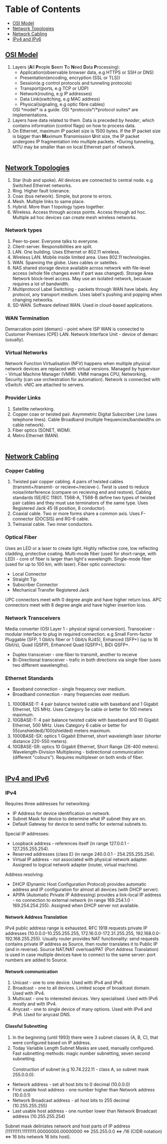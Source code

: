 # Table of Contents
- [OSI Model](#osi-model)
- [Network Topologies](#network-topologies)
- [Network Cabling](#network-cabling)
- [IPv4 and IPv6](#ipv4-and-ipv6)
## [OSI Model](#table-of-contents)
1. Layers (**A**ll **P**eople **S**eem **T**o **N**eed **D**ata **P**rocessing):
    <ul>
      <li>Application(observable browser data, e.g HTTPS or SSH or DNS)</li>
      <li>Presentation(encoding, encryption (SSL or TLS))</li>
      <li>Session(e.g control protocols and tunneling protocols)</li>
      <li>Transport(ports, e.g TCP or UDP)</li>
      <li>Network(routing, e.g IP addresses)</li>
      <li>Data Link(switching, e.g MAC address)</li>
      <li>Physical(signaling, e.g optic fibre cables)</li>
    </ul>
    OSI *model* is a guide. OSI *protocols*/*protocol suites* are implementations.
3. Layers have data related to them. Data is preceded by *header*, which contains information (control flags) on how to process data.
4. On Ethernet, maximum IP packet size is 1500 bytes. If the IP packet size is bigger than **M**aximum **T**ransmission **U**nit size, the IP packet undergoes IP fragmentation into multiple packets. *During tunneling, MTU may be smaller than on local Ethernet part of network.
<br></br>
## [Network Topologies](#table-of-contents)
1. Star (hub and spoke). All devices are connected to central node. e.g Switched Ethernet networks.
2. Ring. Higher fault tolerance.
3. Coax (bus network). Simple, but prone to errors.
4. Mesh. Multiple links to same place.
5. Hybrid. More than 1 topology types together.
6. Wireless. Access through access points. Access through ad hoc. Multiple ad hoc devices can create mesh wireless networks.
### Network types
1. Peer-to-peer. Everyone talks to everyone.
2. Client-server. Responsibilities are split.
3. LAN. One building. Uses Ethernet or 802.11 wireless.
4. Wireless LAN. Mobile inside limited area. Uses 802.11 technologies.
5. WAN. Spanning the globe. Uses cables or satelites.
6. NAS shared storage device available across network with file-level access (whole file changes even if part was changed). Storage Area Network block-level access. May use an isolated network, because requires a lot of bandwidth.
7. Multiprotocol Label Switching - packets through WAN have labels. Any protocol, any transport medium. Uses label's pushing and popping when changing networks.
8. SD-WAN. Software defined WAN. Used in cloud-based applications.
### WAN Termination
Demarcation point (demarc) - point where ISP WAN is connected to Customer Premises (CPE) LAN. Network Interface Unit - device of demarc (usually).
### Virtual Networks
Network Function Virtualisation (NFV) happens when multiple physical network devices are replaced with virtual versions. Managed by hypervisor - Virtual Machine Manager (VMM). VMM manages CPU, Networking, Security (can use orchestration for automation). Network is connected with vSwitch. vNIC are attached to servers.
### Provider Links
1. Satellite networking.
2. Copper coax or twisted pair. Asymmetric Digital Subscriber Line (uses telephone lines). Cable Broadband (multiple frequencies/bandwidths on cable network).
3. Fiber optics (SONET, WDM).
4. Metro Ethernet (MAN).
<br></br>
## [Network Cabling](#table-of-contents)
### Copper Cabling
1. Twisted pair copper cabling. 4 pairs of twisted cables (transmit+/transmit- or recieve+/recieve-). Twist is used to reduce noise/interference (compare on recieving end and restore). Cabling standards ISE/IEC 11801. T568-A, T568-B define two types of twisted pair cables and they must use terminators of the same type. Uses Registered Jack 45 (8 position, 8 conductor).
2. Coaxial cable. Two or more forms share a common axis. Uses F-connector (DOCSIS) and RG-6 cable.
3. Twinaxial cable. Two inner conductors.
### Optical Fiber
Uses an LED or a laser to create light. Highly reflective core, low reflecting cladding, protective coating. Multi-mode fiber (used for short-range, with LED) - core of fiber is larger than light's wavelength. Single-mode fiber (used for up to 100 km, with laser).
Fiber optic connectors:
<ul>
    <li>Local Connector</li>
    <li>Straight Tip</li>
    <li>Subscriber Connector</li>
    <li>Mechanical Transfer Registered Jack</li>
</ul>

UPC connectors meet with 0 degree angle and have higher return loss. APC connectors meet with 8 degree angle and have higher insertion loss.
### Network Transceivers
Media converter (OSI Layer 1 - physical signal conversion).
Transceiver - modular interface to plug in required connection. e.g Small Form-factor Pluggable (SFP, 1 Gbit/s fiber or 1 Gbit/s RJ45), Enhanced (SFP+) (up to 16 Gbit/s), Quad (QSFP), Enhanced Quad (QSFP+), BiDi QSFP+. 
<ul>
    <li>Duplex transceiver - one fiber to transmit, another to receive</li>
    <li>Bi-Directional transceiver - trafic in both directions via single fiber (uses two different wavelengths).</li>
</ul>

### Ethernet Standards
<ul>
<li>Baseband connection - single frequency over medium.</li>
<li>Broadband connection - many frequencies over medium.</li>
</ul>

1. 1000BASE-T: 4 pair balance twisted cable with baseband and 1 Gigabit Ethernet, 125 MHz. Uses Category 5e cable or better for 100 meters maximum.
2. 10GBASE-T: 4 pair balance twisted cable with baseband and 10 Gigabit Ethernet, 500 MHz. Uses Category 6 cable or better for 55(unshielded)/100(shielded) meters maximum.
3. 1000BASE-SX: optics 1 Gigabit Ethernet, short wavelength laser (shorter distance 220-550 meters).
4. 10GBASE-SR: optics 10 Gigabit Ethernet, Short Range (26-400 meters).
Wavelength-Division Multiplexing - bidirectional communication (different "colours"). Requires multiplexer on both ends of fiber.
<br></br>
## [IPv4 and IPv6](#table-of-contents)
### IPv4
Requires three addresses for networking:
<ul>
    <li>IP Address for device identification on network.</li>
    <li>Subnet Mask for device to determine what IP subnet they are on.</li>
    <li>Default Gateway for device to send traffic for external subnets to.</li>
</ul>
Special IP addresses:
<ul>
    <li>Loopback address - references itself (in range 127.0.0.1 - 127.255.255.254).</li>
    <li>Reserved addresses (class E) (in range 240.0.0.1 - 254.255.255.254).</li>
    <li>Virtual IP address - not associated with physical network adapter. Assigned to logical network adapter (router, virtual machine).</li>
</ul>
Address resolving:
<ul>
    <li>DHCP (Dynamic Host Configuration Protocol) provides automatic address and IP configuration for almost all devices (with DHCP server).</li>
    <li>APIPA (Automatic Private IP Addressing) provides a link-local IP address - no connection to external network (in range 169.254.1.0 - 169.254.254.255). Assigned when DHCP server not available.</li>
</ul>

#### Network Address Translation
IPv4 public address range is exhausted. RFC 1918 requests private IP addresses (10.0.0.0-10.255.255.255, 172.16.0.0-172.31.255.255, 192.168.0.0-192.168.255.255). 
Usually router provides NAT functionality: send requests contains private IP address as Source, then router translates it to Public IP (and in reverse). Source NAT/NAT overload/PAT (Port Address Translation) is used in case multiple devices have to connect to the same server: port numbers are added to Source.
#### Network communication
1. Unicast - one to one device. Used with IPv4 and IPv6.
2. Broadcast - one to all devices. Limited scope of broadcast domain. Used with IPv4.
3. Multicast - one to interested devices. Very specialised. Used with IPv6 mostly and with IPv4.
4. Anycast - one to single device of many options. Used with IPv4 and IPv6. Used for anycast DNS.
#### Classful Subnetting
1. In the beginning (until 1993) there were 3 subnet classes (A, B, C), that were configured based on IP address.
2. Today Variable Length Subnet Masks are used, manually configured. Fast subnetting methods: magic number subnetting, seven second subnetting.<br></br>
Construction of subnet (e.g 10.74.222.11 - class A, so subnet mask 255.0.0.0):
<ul>
    <li>Network address - set all host bits to 0 decimal (10.0.0.0)</li>
    <li>First usable host address - one number higher than Network address (10.0.0.1)</li>
    <li>Network Broadcast address - all host bits to 255 decimal (10.255.255.255)</li>
    <li>Last usable host address - one number lower than Network Broadcast address (10.255.255.254)</li>
</ul>
Subnet mask deliniates network and host parts of IP address (11111111.11111111.00000000.00000000 <=> 255.255.0.0 <=> /16 (CIDR notation) <=> 16 bits network 16 bits host).
